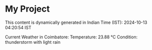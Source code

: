 # My Project

This content is dynamically generated in Indian Time (IST): 2024-10-13 04:20:54 IST


Current Weather in Coimbatore:
Temperature: 23.88 °C
Condition: thunderstorm with light rain
